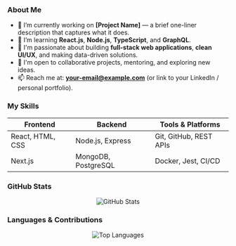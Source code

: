 ###  About Me
- 🔭 I’m currently working on **[Project Name]** — a brief one-liner description that captures what it does.
- 🌱 I’m learning **React.js**, **Node.js**, **TypeScript**, and **GraphQL**.
- 💼 I'm passionate about building **full-stack web applications**, **clean UI/UX**, and making data-driven solutions.
- 🤝 I'm open to collaborative projects, mentoring, and exploring new ideas.
- 📫 Reach me at: **your-email@example.com** (or link to your LinkedIn / personal portfolio).

###  My Skills
| Frontend         | Backend           | Tools & Platforms         |
|------------------|------------------|---------------------------|
| React, HTML, CSS | Node.js, Express | Git, GitHub, REST APIs    |
| Next.js          | MongoDB, PostgreSQL | Docker, Jest, CI/CD      |

###  GitHub Stats
<p align="center">
  <img src="https://github-readme-stats.vercel.app/api?username=Ashvinindi&show_icons=true&theme=radical" alt="GitHub Stats" />
</p>

###  Languages & Contributions
<div align="center">
  <img src="https://github-readme-stats.vercel.app/api/top-langs/?username=Ashvinindi&layout=compact&theme=radical" alt="Top Languages" />
</div>

